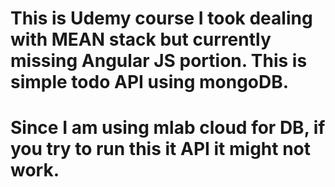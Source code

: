 # This is Udemy course I took dealing with MEAN stack but currently missing Angular JS portion. This is simple todo API using mongoDB.

# Since I am using mlab cloud for DB, if you try to run this it API it might not work. 
